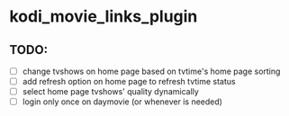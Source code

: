 # kodi_movie_links_plugin

## TODO:
- [ ] change tvshows on home page based on tvtime's home page sorting
- [ ] add refresh option on home page to refresh tvtime status
- [ ] select home page tvshows' quality dynamically
- [ ] login only once on daymovie (or whenever is needed)